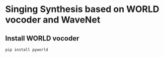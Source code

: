 # Singing Synthesis based on WORLD vocoder and WaveNet

## Install WORLD vocoder
```pip install pyworld```
